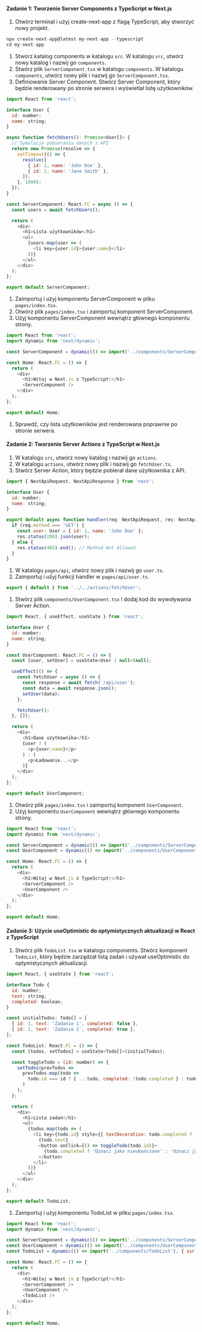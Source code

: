#### Zadanie 1: Tworzenie Server Components z TypeScript w Next.js

1. Otwórz terminal i użyj create-next-app z flagą TypeScript, aby stworzyć nowy projekt.
```js
npx create-next-app@latest my-next-app --typescript
cd my-next-app
```
1. Stwórz katalog components w katalogu `src`. W katalogu `src`, utwórz nowy katalog i nazwij go `components`.
1. Stwórz plik `ServerComponent.tsx` w katalogu `components`. W katalogu `components`, utwórz nowy plik i nazwij go `ServerComponent.tsx`.
1. Definiowanie Server Component. Stwórz Server Component, który będzie renderowany po stronie serwera i wyświetlał listę użytkowników.
```js
import React from 'react';

interface User {
  id: number;
  name: string;
}

async function fetchUsers(): Promise<User[]> {
  // Symulacja pobierania danych z API
  return new Promise(resolve => {
    setTimeout(() => {
      resolve([
        { id: 1, name: 'John Doe' },
        { id: 2, name: 'Jane Smith' },
      ]);
    }, 1000);
  });
}

const ServerComponent: React.FC = async () => {
  const users = await fetchUsers();

  return (
    <div>
      <h1>Lista użytkowników</h1>
      <ul>
        {users.map(user => (
          <li key={user.id}>{user.name}</li>
        ))}
      </ul>
    </div>
  );
};

export default ServerComponent;
```
1. Zaimportuj i użyj komponentu ServerComponent w pliku `pages/index.tsx`.
1. Otwórz plik `pages/index.tsx` i zaimportuj komponent ServerComponent. 
1. Użyj komponentu ServerComponent wewnątrz głównego komponentu strony.
```js
import React from 'react';
import dynamic from 'next/dynamic';

const ServerComponent = dynamic(() => import('../components/ServerComponent'), { ssr: true });

const Home: React.FC = () => {
  return (
    <div>
      <h1>Witaj w Next.js z TypeScript!</h1>
      <ServerComponent />
    </div>
  );
};

export default Home;
```
1. Sprawdź, czy lista użytkowników jest renderowana poprawnie po stronie serwera.

#### Zadanie 2: Tworzenie Server Actions z TypeScript w Next.js

1. W katalogu `src`, utwórz nowy katalog i nazwij go `actions`.
1. W katalogu `actions`, utwórz nowy plik i nazwij go `fetchUser.ts`.
1. Stwórz Server Action, który będzie pobierał dane użytkownika z API.
```js
import { NextApiRequest, NextApiResponse } from 'next';

interface User {
  id: number;
  name: string;
}

export default async function handler(req: NextApiRequest, res: NextApiResponse) {
  if (req.method === 'GET') {
    const user: User = { id: 1, name: 'John Doe' };
    res.status(200).json(user);
  } else {
    res.status(405).end(); // Method Not Allowed
  }
}
```
1. W katalogu `pages/api`, utwórz nowy plik i nazwij go `user.ts`.
1. Zaimportuj i użyj funkcji handler w `pages/api/user.ts`.
```js
export { default } from '../../actions/fetchUser';
```
1. Stwórz plik `components/UserComponent.tsx` i dodaj kod do wywoływania Server Action.
```js
import React, { useEffect, useState } from 'react';

interface User {
  id: number;
  name: string;
}

const UserComponent: React.FC = () => {
  const [user, setUser] = useState<User | null>(null);

  useEffect(() => {
    const fetchUser = async () => {
      const response = await fetch('/api/user');
      const data = await response.json();
      setUser(data);
    };

    fetchUser();
  }, []);

  return (
    <div>
      <h1>Dane użytkownika</h1>
      {user ? (
        <p>{user.name}</p>
      ) : (
        <p>Ładowanie...</p>
      )}
    </div>
  );
};

export default UserComponent;
```
1. Otwórz plik `pages/index.tsx` i zaimportuj komponent `UserComponent`.
1. Użyj komponentu `UserComponent` wewnątrz głównego komponentu strony.
```js
import React from 'react';
import dynamic from 'next/dynamic';

const ServerComponent = dynamic(() => import('../components/ServerComponent'), { ssr: true });
const UserComponent = dynamic(() => import('../components/UserComponent'), { ssr: false });

const Home: React.FC = () => {
  return (
    <div>
      <h1>Witaj w Next.js z TypeScript!</h1>
      <ServerComponent />
      <UserComponent />
    </div>
  );
};

export default Home;
```

#### Zadanie 3: Użycie useOptimistic do optymistycznych aktualizacji w React z TypeScript

1. Stwórz plik `TodoList.tsx` w katalogu components. Stwórz komponent `TodoList`, który będzie zarządzał listą zadań i używał useOptimistic do optymistycznych aktualizacji.
```js
import React, { useState } from 'react';

interface Todo {
  id: number;
  text: string;
  completed: boolean;
}

const initialTodos: Todo[] = [
  { id: 1, text: 'Zadanie 1', completed: false },
  { id: 2, text: 'Zadanie 2', completed: true },
];

const TodoList: React.FC = () => {
  const [todos, setTodos] = useState<Todo[]>(initialTodos);

  const toggleTodo = (id: number) => {
    setTodos(prevTodos =>
      prevTodos.map(todo =>
        todo.id === id ? { ...todo, completed: !todo.completed } : todo
      )
    );
  };

  return (
    <div>
      <h1>Lista zadań</h1>
      <ul>
        {todos.map(todo => (
          <li key={todo.id} style={{ textDecoration: todo.completed ? 'line-through' : 'none' }}>
            {todo.text}
            <button onClick={() => toggleTodo(todo.id)}>
              {todo.completed ? 'Oznacz jako nieukończone' : 'Oznacz jako ukończone'}
            </button>
          </li>
        ))}
      </ul>
    </div>
  );
};

export default TodoList;
```
1. Zaimportuj i użyj komponentu TodoList w pliku `pages/index.tsx`.
```js
import React from 'react';
import dynamic from 'next/dynamic';

const ServerComponent = dynamic(() => import('../components/ServerComponent'), { ssr: true });
const UserComponent = dynamic(() => import('../components/UserComponent'), { ssr: false });
const TodoList = dynamic(() => import('../components/TodoList'), { ssr: false });

const Home: React.FC = () => {
  return (
    <div>
      <h1>Witaj w Next.js z TypeScript!</h1>
      <ServerComponent />
      <UserComponent />
      <TodoList />
    </div>
  );
};

export default Home;
```